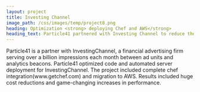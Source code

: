 ```yaml
---
layout: project
title: Investing Channel
image_path: /css/images/temp/project8.png
heading: Optimization <strong> deploying Chef and AWS</strong>
heading_text: Particle41 partnered with Investing Channel to reduce their hosting costs by 70%.
---
```


<p>
Particle41 is a partner with InvestingChannel, a financial advertising firm serving over a billion impressions each month between ad units and analytics beacons. Particle41 optimized code and automated server deployment for InvestingChannel. The project included complete chef integration(www.getchef.com) and migration to AWS. Results included huge cost reductions and game-changing increases in performance.
</p>
